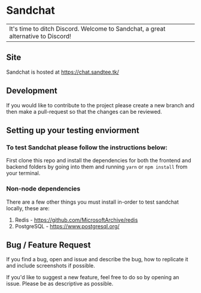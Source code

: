 # Sandchat 
<table>
<tr>
<td>
It's time to ditch Discord.
Welcome to Sandchat, a great alternative to Discord!
</td>
</tr>
</table>

## Site
Sandchat is hosted at https://chat.sandtee.tk/

## Development
If you would like to contribute to the project please create a new branch and then make a pull-request so that the changes can be reviewed.

## Setting up your testing enviorment
### To test Sandchat please follow the instructions below:

First clone this repo and install the dependencies for both the frontend and backend folders by going into them and running `yarn` or `npm install` from your terminal.

### Non-node dependencies

There are a few other things you must install in-order to test sandchat locally, these are:

1. Redis - https://github.com/MicrosoftArchive/redis
2. PostgreSQL - https://www.postgresql.org/

## Bug / Feature Request

If you find a bug, open and issue and describe the bug, how to replicate it and include screenshots if possible. 

If you'd like to suggest a new feature, feel free to do so by opening an issue. Please be as descriptive as possible.
